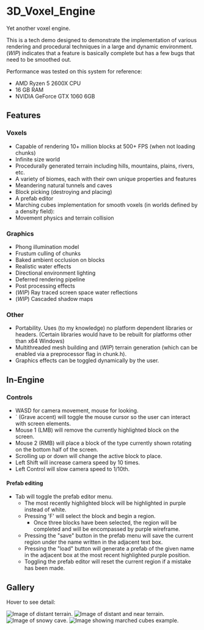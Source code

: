 # 3D_Voxel_Engine
Yet another voxel engine.

This is a tech demo designed to demonstrate the implementation of various rendering and procedural techniques in a large and dynamic environment.
(*WIP*) indicates that a feature is basically complete but has a few bugs that need to be smoothed out. 

Performance was tested on this system for reference:
- AMD Ryzen 5 2600X CPU
- 16 GB RAM
- NVIDIA GeForce GTX 1060 6GB

## Features
### Voxels
- Capable of rendering 10+ million blocks at 500+ FPS (when not loading chunks)
- Infinite size world
- Procedurally generated terrain including hills, mountains, plains, rivers, etc.
- A variety of biomes, each with their own unique properties and features
- Meandering natural tunnels and caves
- Block picking (destroying and placing)
- A prefab editor
- Marching cubes implementation for smooth voxels (in worlds defined by a density field):
- Movement physics and terrain collision

### Graphics
- Phong illumination model
- Frustum culling of chunks
- Baked ambient occlusion on blocks
- Realistic water effects
- Directional environment lighting
- Deferred rendering pipeline
- Post processing effects
- (*WIP*) Ray traced screen space water reflections
- (*WIP*) Cascaded shadow maps

### Other
- Portability. Uses (to my knowledge) no platform dependent libraries or headers. (Certain libraries would have to be rebuilt for platforms other than x64 Windows)
- Multithreaded mesh building and (*WIP*) terrain generation (which can be enabled via a preprocessor flag in chunk.h).
- Graphics effects can be toggled dynamically by the user.


## In-Engine
### Controls
- WASD for camera movement, mouse for looking.
- \` (Grave accent) will toggle the mouse cursor so the user can interact with screen elements.
- Mouse 1 (LMB) will remove the currently highlighted block on the screen.
- Mouse 2 (RMB) will place a block of the type currently shown rotating on the bottom half of the screen.
- Scrolling up or down will change the active block to place.
- Left Shift will increase camera speed by 10 times.
- Left Control will slow camera speed to 1/10th.

#### Prefab editing
- Tab will toggle the prefab editor menu.
  - The most recently highlighted block will be highlighted in purple instead of white.
  - Pressing 'F' will select the block and begin a region.
    - Once three blocks have been selected, the region will be completed and will be encompassed by purple wireframe.
  - Pressing the "save" button in the prefab menu will save the current region under the name written in the adjacent text box.
  - Pressing the "load" button will generate a prefab of the given name in the adjacent box at the most recent highlighted purple position.
  - Toggling the prefab editor will reset the current region if a mistake has been made.

## Gallery
Hover to see detail:

![Image of distant terrain.](https://github.com/JuanDiegoMontoya/3D_Voxel_Engine/blob/master/Images/distance03.png "Distant terrain showcasing fog, reflections, and biomes.")
![Image of distant and near terrain.](https://github.com/JuanDiegoMontoya/3D_Voxel_Engine/blob/master/Images/distance02.png "Distant and near terrain showcasing shading and shadows.")
![Image of snowy cave.](https://github.com/JuanDiegoMontoya/3D_Voxel_Engine/blob/master/Images/snow_cave.png "Snow cave.")
![Image showing marched cubes example.](https://github.com/JuanDiegoMontoya/3D_Voxel_Engine/blob/master/Images/marched01.png "Marching cubes implementation with scalar field.")
